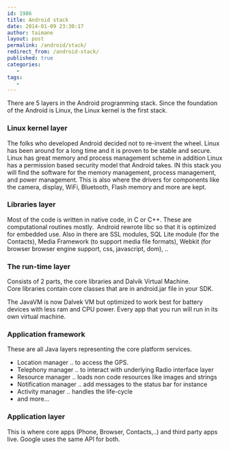 ```yaml
---
id: 1986
title: Android stack
date: 2014-01-09 23:30:17
author: taimane
layout: post
permalink: /android/stack/
redirect_from: /android-stack/
published: true
categories:
   -
tags:
   -
---
```

There are 5 layers in the Android programming stack. Since the foundation of the Android is Linux, the Linux kernel is the first stack.

### Linux kernel layer

The folks who developed Android decided not to re-invent the wheel. Linux has been around for a long time and it is proven to be stable and secure. Linux has great memory and process management scheme in addition Linux has a permission based security model that Android takes. IN this stack you will find the software for the memory management, process management, and power management. This is also where the drivers for components like the camera, display, WiFi, Bluetooth, Flash memory and more are kept.

### Libraries layer

Most of the code is written in native code, in C or C++. These are computational routines mostly.  Android rewrote libc so that it is optimized for embedded use. Also in there are SSL modules, SQL Lite module (for the Contacts), Media Framework (to support media file formats), Webkit (for browser browser engine support, css, javascript, dom), ..

### The run-time layer

Consists of 2 parts, the core libraries and Dalvik Virtual Machine. Core libraries contain core classes that are in android.jar file in your SDK.



The JavaVM is now Dalvek VM but optimized to work best for battery devices with less ram and CPU power. Every app that you run will run in its own virtual machine.

### Application framework

These are all Java layers representing the core platform services.

* Location manager .. to access the GPS.
* Telephony manager .. to interact with underlying Radio interface layer
* Resource manager .. loads non code resources like images and strings
* Notification manager .. add messages to the status bar for instance
* Activity manager .. handles the life-cycle
* and more...


### Application layer

This is where core apps (Phone, Browser, Contacts,..) and third party apps live. Google uses the same API for both.



